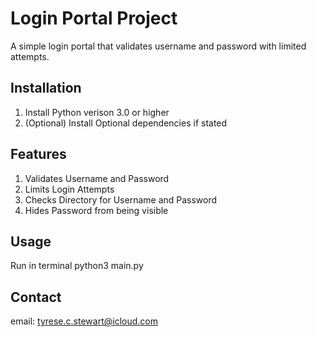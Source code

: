 # Login Portal Project

A simple login portal that validates username and password with limited attempts.

## Installation

1. Install Python verison 3.0 or higher
2. (Optional) Install Optional dependencies if stated

## Features

1. Validates Username and Password
2. Limits Login Attempts
3. Checks Directory for Username and Password 
4. Hides Password from being visible

## Usage

Run in terminal   python3 main.py

## Contact
email: tyrese.c.stewart@icloud.com